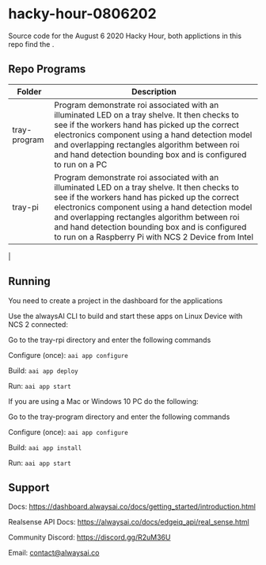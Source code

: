# hacky-hour-0806202
Source code for the August 6 2020 Hacky Hour, both applictions in this repo find the . 
## Repo Programs
| Folder                     	| Description                                                                                              	|
|----------------------------	|----------------------------------------------------------------------------------------------------------	|
| tray-program          	| Program demonstrate roi associated with an illuminated LED on a tray shelve. It then checks to see if the workers hand has picked up the correct electronics component using a hand detection model and overlapping rectangles algorithm between roi and hand detection bounding box and is configured to run on a PC|
| tray-pi 	| Program demonstrate roi associated with an illuminated LED on a tray shelve. It then checks to see if the workers hand has picked up the correct electronics component using a hand detection model and overlapping rectangles algorithm between roi and hand detection bounding box and is configured to run on a Raspberry Pi with NCS 2 Device from Intel|
| 
## Running
You need to create a project in the dashboard for the applications

Use the alwaysAI CLI to build and start these apps on Linux Device with NCS 2 connected:

Go to the tray-rpi directory and enter the following commands

Configure (once): `aai app configure`

Build: `aai app deploy`

Run: `aai app start`

If you are using a Mac or Windows 10 PC do the following:

Go to the tray-program directory and enter the following commands

Configure (once): `aai app configure`

Build: `aai app install`

Run: `aai app start`


## Support
Docs: https://dashboard.alwaysai.co/docs/getting_started/introduction.html

Realsense API Docs: https://alwaysai.co/docs/edgeiq_api/real_sense.html

Community Discord: https://discord.gg/R2uM36U

Email: contact@alwaysai.co

